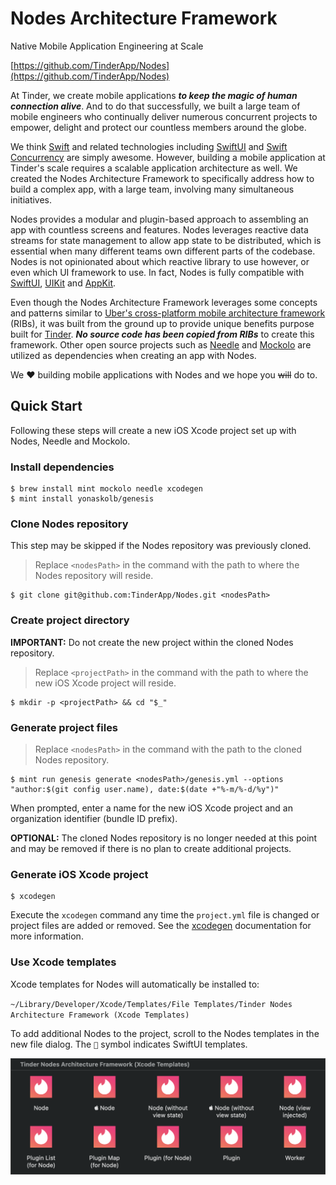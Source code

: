 # Nodes Architecture Framework

Native Mobile Application Engineering at Scale

[https://github.com/TinderApp/Nodes](https://github.com/TinderApp/Nodes)

At Tinder, we create mobile applications ***to keep the magic of human connection alive***. And to do that successfully, we built a large team of mobile engineers who continually deliver numerous concurrent projects to empower, delight and protect our countless members around the globe.

We think [Swift](https://developer.apple.com/swift) and related technologies including [SwiftUI](https://developer.apple.com/documentation/swiftui) and [Swift Concurrency](https://developer.apple.com/documentation/swift/swift_standard_library/concurrency) are simply awesome. However, building a mobile application at Tinder's scale requires a scalable application architecture as well. We created the Nodes Architecture Framework to specifically address how to build a complex app, with a large team, involving many simultaneous initiatives.

Nodes provides a modular and plugin-based approach to assembling an app with countless screens and features. Nodes leverages reactive data streams for state management to allow app state to be distributed, which is essential when many different teams own different parts of the codebase. Nodes is not opinionated about which reactive library to use however, or even which UI framework to use. In fact, Nodes is fully compatible with [SwiftUI](https://developer.apple.com/xcode/swiftui), [UIKit](https://developer.apple.com/documentation/uikit) and [AppKit](https://developer.apple.com/documentation/appkit).

Even though the Nodes Architecture Framework leverages some concepts and patterns similar to [Uber's cross-platform mobile architecture framework](https://github.com/uber/RIBs) (RIBs), it was built from the ground up to provide unique benefits purpose built for [Tinder](https://github.com/tinder). ***No source code has been copied from RIBs*** to create this framework. Other open source projects such as [Needle](https://github.com/uber/needle) and [Mockolo](https://github.com/uber/mockolo) are utilized as dependencies when creating an app with Nodes.

We ❤️ building mobile applications with Nodes and we hope you ~~will~~ do to.

## Quick Start

Following these steps will create a new iOS Xcode project set up with Nodes, Needle and Mockolo.

### Install dependencies

```
$ brew install mint mockolo needle xcodegen
$ mint install yonaskolb/genesis
```

### Clone Nodes repository

This step may be skipped if the Nodes repository was previously cloned.

> Replace `<nodesPath>` in the command with the path to where the Nodes repository will reside.

```
$ git clone git@github.com:TinderApp/Nodes.git <nodesPath>
```

### Create project directory

**IMPORTANT:** Do not create the new project within the cloned Nodes repository.

> Replace `<projectPath>` in the command with the path to where the new iOS Xcode project will reside.

```
$ mkdir -p <projectPath> && cd "$_"
```

### Generate project files

> Replace `<nodesPath>` in the command with the path to the cloned Nodes repository.

```
$ mint run genesis generate <nodesPath>/genesis.yml --options "author:$(git config user.name), date:$(date +"%-m/%-d/%y")"
```

When prompted, enter a name for the new iOS Xcode project and an organization identifier (bundle ID prefix).

**OPTIONAL:** The cloned Nodes repository is no longer needed at this point and may be removed if there is no plan to create additional projects.

### Generate iOS Xcode project

```
$ xcodegen
```

Execute the `xcodegen` command any time the `project.yml` file is changed or project files are added or removed. See the [xcodegen](https://github.com/yonaskolb/XcodeGen) documentation for more information.

### Use Xcode templates

Xcode templates for Nodes will automatically be installed to:

`~/Library/Developer/Xcode/Templates/File Templates/Tinder Nodes Architecture Framework (Xcode Templates)`

To add additional Nodes to the project, scroll to the Nodes templates in the new file dialog. The `` symbol indicates SwiftUI templates.

<img src="./.assets/Xcode-Templates.png" width="690" />
